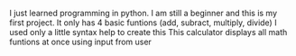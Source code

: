 I just learned programming in python. I am still a beginner and this is my first project.
It only has 4 basic funtions (add, subract, multiply, divide)
I used only a little syntax help to create this
This calculator displays all math funtions at once using input from user
